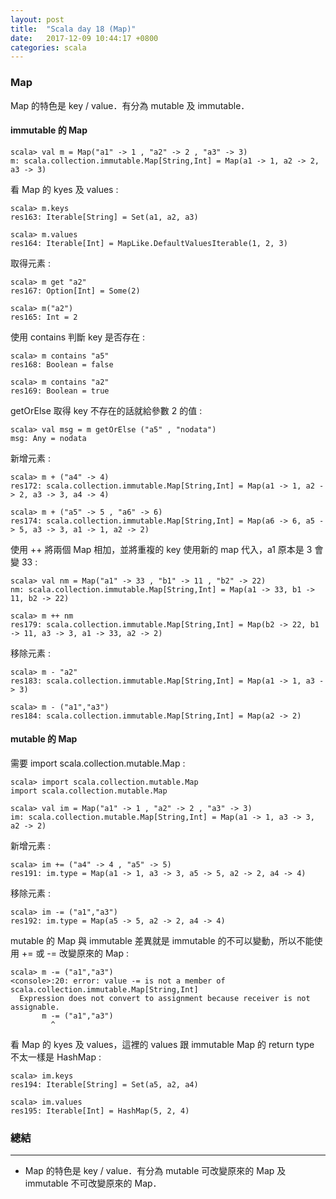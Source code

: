 ```yaml
---
layout: post
title:  "Scala day 18 (Map)"
date:   2017-12-09 10:44:17 +0800
categories: scala
---
```


### Map
Map 的特色是 key / value．有分為 mutable 及 immutable．

#### immutable 的 Map 

```console
scala> val m = Map("a1" -> 1 , "a2" -> 2 , "a3" -> 3)
m: scala.collection.immutable.Map[String,Int] = Map(a1 -> 1, a2 -> 2, a3 -> 3)
```
看 Map 的 kyes 及 values : 

```console
scala> m.keys
res163: Iterable[String] = Set(a1, a2, a3)

scala> m.values
res164: Iterable[Int] = MapLike.DefaultValuesIterable(1, 2, 3)
```
取得元素 :  

```console
scala> m get "a2"
res167: Option[Int] = Some(2)

scala> m("a2")
res165: Int = 2
```
使用 contains 判斷 key 是否存在 :  

```console
scala> m contains "a5"
res168: Boolean = false

scala> m contains "a2"
res169: Boolean = true
```
getOrElse 取得 key 不存在的話就給參數 2 的值 :  

```console
scala> val msg = m getOrElse ("a5" , "nodata")
msg: Any = nodata
```
新增元素 : 

```console
scala> m + ("a4" -> 4)
res172: scala.collection.immutable.Map[String,Int] = Map(a1 -> 1, a2 -> 2, a3 -> 3, a4 -> 4)

scala> m + ("a5" -> 5 , "a6" -> 6)
res174: scala.collection.immutable.Map[String,Int] = Map(a6 -> 6, a5 -> 5, a3 -> 3, a1 -> 1, a2 -> 2)
```
使用 ++ 將兩個 Map 相加，並將重複的 key 使用新的 map 代入，a1 原本是 3 會變 33 : 

```console
scala> val nm = Map("a1" -> 33 , "b1" -> 11 , "b2" -> 22)
nm: scala.collection.immutable.Map[String,Int] = Map(a1 -> 33, b1 -> 11, b2 -> 22)

scala> m ++ nm
res179: scala.collection.immutable.Map[String,Int] = Map(b2 -> 22, b1 -> 11, a3 -> 3, a1 -> 33, a2 -> 2)

```
移除元素 : 

```console
scala> m - "a2"
res183: scala.collection.immutable.Map[String,Int] = Map(a1 -> 1, a3 -> 3)

scala> m - ("a1","a3")
res184: scala.collection.immutable.Map[String,Int] = Map(a2 -> 2)

```


#### mutable 的 Map
需要 import scala.collection.mutable.Map :  

```console
scala> import scala.collection.mutable.Map
import scala.collection.mutable.Map

scala> val im = Map("a1" -> 1 , "a2" -> 2 , "a3" -> 3)
im: scala.collection.mutable.Map[String,Int] = Map(a1 -> 1, a3 -> 3, a2 -> 2)

```
新增元素 :  

```console
scala> im += ("a4" -> 4 , "a5" -> 5)
res191: im.type = Map(a1 -> 1, a3 -> 3, a5 -> 5, a2 -> 2, a4 -> 4)
```
移除元素 : 

```console
scala> im -= ("a1","a3")
res192: im.type = Map(a5 -> 5, a2 -> 2, a4 -> 4)
```
mutable 的 Map 與 immutable 差異就是 immutable 的不可以變動，所以不能使用 += 或 -= 改變原來的 Map : 

```console
scala> m -= ("a1","a3")
<console>:20: error: value -= is not a member of scala.collection.immutable.Map[String,Int]
  Expression does not convert to assignment because receiver is not assignable.
       m -= ("a1","a3")
         ^
```

看 Map 的 kyes 及 values，這裡的 values 跟 immutable Map 的 return type 不太一樣是 HashMap :  


```console
scala> im.keys
res194: Iterable[String] = Set(a5, a2, a4)

scala> im.values
res195: Iterable[Int] = HashMap(5, 2, 4)

```

### 總結
- - -
* Map 的特色是 key / value．有分為 mutable 可改變原來的 Map 及 immutable 不可改變原來的 Map．


